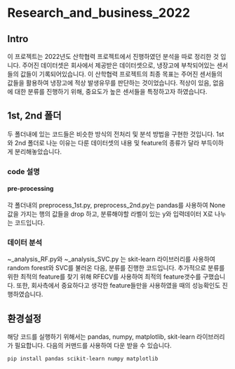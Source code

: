# Research_and_business_2022

## Intro

이 프로젝트는 2022년도 산학협력 프로젝트에서 진행하였던 분석을 따로 정리한 것 입니다.
주어진 데이터셋은 회사에서 제공받은 데이터셋으로, 냉장고에 부착되어있는 센서들의 값들이 기록되어있습니다. 이 산학협력 프로젝트의 최종 목표는 주어진 센서들의 값들을 활용하여 냉장고에 적상 발생유무를 판단하는 것이었습니다. 적상이 있음, 없음에 대한 분류를 진행하기 위해, 중요도가 높은 센서들을 특정하고자 하였습니다.

## 1st, 2nd 폴더
두 폴더내에 있는 코드들은 비슷한 방식의 전처리 및 분석 방법을 구현한 것입니다. 
1st 와 2nd 폴더로 나눈 이유는 다룬 데이터셋의 내용 및 feature의 종류가 달라 부득이하게 분리해놓았습니다. 

### code 설명
#### pre-processing
각 폴더내의 preprocess_1st.py, preprocess_2nd.py는 pandas를 사용하여 None 값을 가지는 행의 값들을 drop 하고, 분류해야할 라벨이 있는 y와 입력데이터 X로 나누는 코드입니다.

### 데이터 분석
~_analysis_RF.py와 ~_analysis_SVC.py 는 skit-learn 라이브러리를 사용하여 random forest와 SVC를 불러온 다음, 분류를 진행한 코드입니다. 추가적으로 분류를 위한 최적의 feature를 찾기 위해 RFECV를 사용하여 최적의 feature갯수를 구했습니다. 또한, 회사측에서 중요하다고 생각한 feature들만을 사용하였을 때의 성능확인도 진행하였습니다.


## 환경설정
해당 코드를 실행하기 위해서는 pandas, numpy, matplotlib, skit-learn 라이브러리가 필요합니다.
다음의 커맨드를 사용하여 다운 받을 수 있습니다.
```
pip install pandas scikit-learn numpy matplotlib 
```
